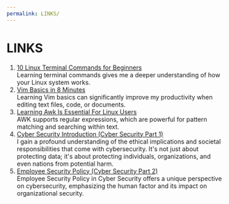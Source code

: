 ```yaml
---
permalink: LINKS/
---
```


# LINKS

1. [10 Linux Terminal Commands for Beginners](https://www.youtube.com/watch?v=CpTfQ-q6MPU) <br/>
Learning terminal commands gives me a deeper understanding of how your Linux system works.
2. [Vim Basics in 8 Minutes](https://www.youtube.com/watch?v=ggSyF1SVFr4) <br/>
Learning Vim basics can significantly improve my productivity when editing text files, code, or documents.
3. [Learning Awk Is Essential For Linux Users](https://www.youtube.com/watch?v=9YOZmI-zWok) <br/>
AWK supports regular expressions, which are powerful for pattern matching and searching within text.
4. [Cyber Security Introduction (Cyber Security Part 1)](https://www.youtube.com/watch?v=rcDO8km6R6c) <br/>
I gain a profound understanding of the ethical implications and societal responsibilities that come with cybersecurity. It's not just about protecting data; it's about protecting individuals, organizations, and even nations from potential harm.
5. [Employee Security Policy (Cyber Security Part 2)](https://www.youtube.com/watch?v=CivG_2UqKMg) <br/>
Employee Security Policy in Cyber Security offers a unique perspective on cybersecurity, emphasizing the human factor and its impact on organizational security.
